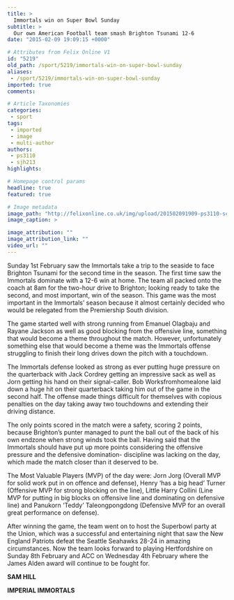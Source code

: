 ```yaml
---
title: >
  Immortals win on Super Bowl Sunday
subtitle: >
  Our own American Football team smash Brighton Tsunami 12-6
date: "2015-02-09 19:09:15 +0000"

# Attributes from Felix Online V1
id: "5219"
old_path: /sport/5219/immortals-win-on-super-bowl-sunday
aliases:
 - /sport/5219/immortals-win-on-super-bowl-sunday
imported: true
comments:

# Article Taxonomies
categories:
 - sport
tags:
 - imported
 - image
 - multi-author
authors:
 - ps3110
 - sjh213
highlights:

# Homepage control params
headline: true
featured: true

# Image metadata
image_path: "http://felixonline.co.uk/img/upload/201502091909-ps3110-screen-shot-2015-02-09-at-19.09.06.png"
image_caption: >

image_attribution: ""
image_attribution_link: ""
video_url: ""
---
```


Sunday 1st February saw the Immortals take a trip to the seaside to face Brighton Tsunami for the second time in the season. The first time saw the Immortals dominate with a 12-6 win at home. The team all packed onto the coach at 8am for the two-hour drive to Brighton; looking ready to take the second, and most important, win of the season. This game was the most important in the Immortals’ season because it almost certainly decided who would be relegated from the Premiership South division.

The game started well with strong running from Emanuel Olagbaju and Rayane Jackson as well as good blocking from the offensive line, something that would become a theme throughout the match. However, unfortunately something else that would become a theme was the Immortals offense struggling to finish their long drives down the pitch with a touchdown.

The Immortals defense looked as strong as ever putting huge pressure on the quarterback with Jack Cordrey getting an impressive sack as well as Jorn getting his hand on their signal-caller. Bob Worksfromhomealone laid down a huge hit on their quarterback taking him out of the game in the second half. The offense made things difficult for themselves with copious penalties on the day taking away two touchdowns and extending their driving distance.

The only points scored in the match were a safety, scoring 2 points, because Brighton’s punter managed to punt the ball out of the back of his own endzone when strong winds took the ball. Having said that the Immortals should have put up more points considering the offensive pressure and the defensive domination- discipline was lacking on the day, which made the match closer than it deserved to be.

The Most Valuable Players (MVP) of the day were: Jorn Jorg (Overall MVP for solid work put in on offence and defense), Henry ‘has a big head’ Turner (Offensive MVP for strong blocking on the line), Little Harry Collini (Line MVP for putting in big blocks on offensive line and dominating on defensive line) and Panukorn ‘Teddy’ Taleongpongdong (Defensive MVP for an overall great performance on defense).

After winning the game, the team went on to host the Superbowl party at the Union, which was a successful and entertaining night that saw the New England Patriots defeat the Seattle Seahawks 28-24 in amazing circumstances. Now the team looks forward to playing Hertfordshire on Sunday 8th February and ACC on Wednesday 4th February where the James Alden award will continue to be fought for.

__SAM HILL__

__IMPERIAL IMMORTALS__

